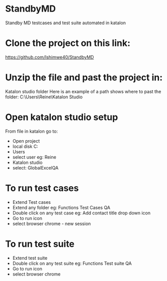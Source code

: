 # StandbyMD
Standby MD testcases and test suite automated in katalon
# Clone the project on this link:
https://github.com/Ishimwe40/StandbyMD
# Unzip the file and past the project in:
Katalon studio folder
Here is an example of a path shows where to past the folder:
C:\Users\Reine\Katalon Studio

# Open katalon studio setup
From file in katalon go to:
- Open project
- local disk C:
- Users
- select user eg: Reine
- Katalon studio 
- select: GlobalExcelQA
# To run test cases 
- Extend Test cases
- Extend any folder eg: Functions Test Cases QA
- Double click on any test case eg: Add contact title drop down icon 
- Go to run icon 
- select browser chrome - new session

# To run test suite 
- Extend test suite 
- Double click on any test suite eg:  Functions Test suite QA
- Go to run icon 
- select browser chrome 

